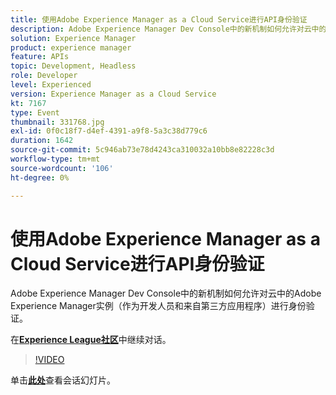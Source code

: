 ```yaml
---
title: 使用Adobe Experience Manager as a Cloud Service进行API身份验证
description: Adobe Experience Manager Dev Console中的新机制如何允许对云中的Adobe Experience Manager实例（作为开发人员和来自第三方应用程序）进行身份验证。 此会话作为Adobe Developers Live内容活动的一部分提供。
solution: Experience Manager
product: experience manager
feature: APIs
topic: Development, Headless
role: Developer
level: Experienced
version: Experience Manager as a Cloud Service
kt: 7167
type: Event
thumbnail: 331768.jpg
exl-id: 0f0c18f7-d4ef-4391-a9f8-5a3c38d779c6
duration: 1642
source-git-commit: 5c946ab73e78d4243ca310032a10bb8e82228c3d
workflow-type: tm+mt
source-wordcount: '106'
ht-degree: 0%

---
```


# 使用Adobe Experience Manager as a Cloud Service进行API身份验证

Adobe Experience Manager Dev Console中的新机制如何允许对云中的Adobe Experience Manager实例（作为开发人员和来自第三方应用程序）进行身份验证。

在&#x200B;**[Experience League社区](https://adobe.ly/36Yd3v6)**&#x200B;中继续对话。

>[!VIDEO](https://video.tv.adobe.com/v/331768/?quality=12&learn=on&hidetitle=true)

单击&#x200B;**[此处](/help/adobe-developers-live/assets/api-authentication.pdf)**&#x200B;查看会话幻灯片。
